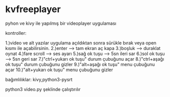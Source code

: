 # kvfreeplayer

pyhon ve kivy ile yapılmış bir videoplayer uygulaması

kontroller:

1.)video ve alt yazılar uygulama açıldıktan sonra sürükle bırak veya 
open kısmı ile açabilirsinin.
2.)enter --> tam ekran aç kapa
3.)boşluk --> duraklat oynat
4.)fare scroll --> ses ayarı
5.)sağ ok tuşu --> 5sn ileri sar
6.)sol ok tuşu --> 5sn geri sar
7.)"ctrl+yukarı ok tuşu" durum çubuğunu açar
8.)"ctrl+aşağı ok tuşu" durum çubuğunu gizler
9.)"alt+aşağı ok tuşu" menu çubuğunu açar
10.)"alt+yukarı ok tuşu" menu çubuğunu gizler

bağımlılıklar: kivy,python3-pysrt

python3 video.py şeklinde çalıştırılır
